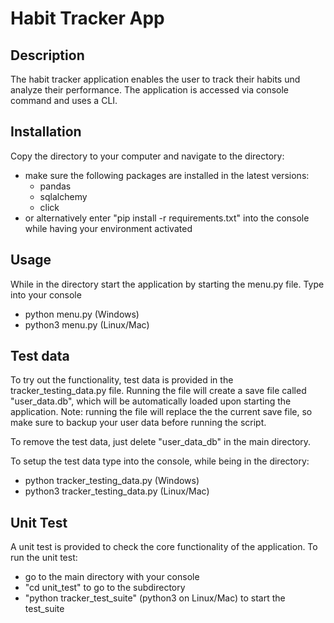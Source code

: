 # Habit Tracker App

## Description
The habit tracker application enables the user to track their habits und analyze their performance. The application is accessed via console command and uses a CLI.

## Installation
Copy the directory to your computer and navigate to the directory:

* make sure the following packages are installed in the latest versions:
  * pandas
  * sqlalchemy
  * click
* or alternatively enter "pip install -r requirements.txt" into the console while having your environment activated

## Usage
While in the directory start the application by starting the menu.py file. Type into your console
* python menu.py (Windows)
* python3 menu.py (Linux/Mac)

## Test data
To try out the functionality, test data is provided in the tracker_testing_data.py file. Running the file will create
a save file called "user_data.db", which will be automatically loaded upon starting the application. Note: running the file will replace the
the current save file, so make sure to backup your user data before running the script.

To remove the test data, just delete "user_data_db" in the main directory.

To setup the test data type into the console, while being in the directory:
* python tracker_testing_data.py (Windows)
* python3 tracker_testing_data.py (Linux/Mac)

## Unit Test
A unit test is provided to check the core functionality of the application. To run the unit test:
* go to the main directory with your console
* "cd unit_test" to go to the subdirectory
* "python tracker_test_suite" (python3 on Linux/Mac) to start the test_suite



